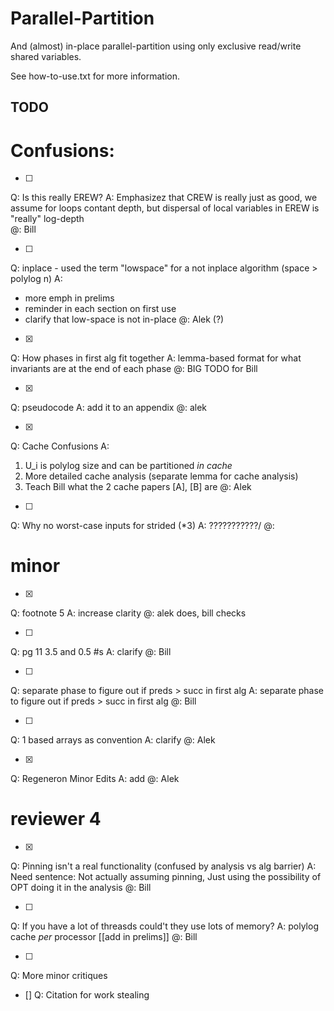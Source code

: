 # Parallel-Partition
And (almost) in-place parallel-partition using only exclusive read/write shared variables.

See how-to-use.txt for more information.


## TODO

# Confusions:

- [ ]
Q: Is this really EREW?
A: Emphasizez that CREW is really just as good, we assume for loops contant depth, but dispersal of local variables in EREW is "really" log-depth  
@: Bill

- [ ]
Q: inplace - used the term "lowspace" for a not inplace algorithm (space > polylog n)
A: 
  * more emph in prelims
  * reminder in each section on first use
  * clarify that low-space is not in-place
@: Alek (?)

- [X]
Q: How phases in first alg fit together
A: lemma-based format for what invariants are at the end of each phase
@: BIG TODO for Bill

- [X]
Q: pseudocode
A: add it to an appendix
@: alek

- [X]
Q: Cache Confusions
A:
  1) U_i is polylog size and can be partitioned _in cache_
  2) More detailed cache analysis (separate lemma for cache analysis)
  3) Teach Bill what the 2 cache papers [A], [B] are
@: Alek

- [ ]
Q: Why no worst-case inputs for strided (*3)
A: ???????????/
@:

# minor

- [X]
Q: footnote 5 
A: increase clarity
@: alek does, bill checks

- [ ]
Q: pg 11 3.5 and 0.5 #s
A: clarify
@: Bill

- [ ]
Q: separate phase to figure out if preds > succ in first alg
A: separate phase to figure out if preds > succ in first alg
@: Bill

- [ ]
Q: 1 based arrays as convention
A: clarify
@: Alek

- [X]
Q: Regeneron Minor Edits
A: add
@: Alek

# reviewer 4

- [X]
Q: Pinning isn't a real functionality (confused by analysis vs alg barrier)
A: Need sentence: Not actually assuming pinning, Just using the possibility of OPT doing it in the analysis
@: Bill

- [ ]
Q: If you have a lot of threasds could't they use lots of memory?
A: polylog cache *per* processor  [[add in prelims]]
@: Bill

- [ ]
Q: More minor critiques

- []
Q: Citation for work stealing




